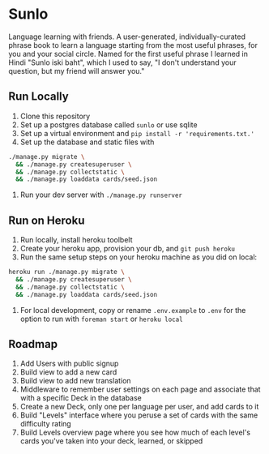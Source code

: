 # Sunlo
Language learning with friends.
A user-generated, individually-curated phrase book to learn a language starting
from the most useful phrases, for you and your social circle. Named for the
first useful phrase I learned in Hindi "Sunlo iski baht", which I used to say,
"I don't understand your question, but my friend will answer you."

## Run Locally
1. Clone this repository
1. Set up a postgres database called `sunlo` or use sqlite
1. Set up a virtual environment and `pip install -r 'requirements.txt.'`
1. Set up the database and static files with
```bash
./manage.py migrate \
  && ./manage.py createsuperuser \
  && ./manage.py collectstatic \
  && ./manage.py loaddata cards/seed.json
```
1. Run your dev server with `./manage.py runserver`

## Run on Heroku
1. Run locally, install heroku toolbelt
1. Create your heroku app, provision your db, and `git push heroku`
1. Run the same setup steps on your heroku machine as you did on local:
```bash
heroku run ./manage.py migrate \
  && ./manage.py createsuperuser \
  && ./manage.py collectstatic \
  && ./manage.py loaddata cards/seed.json
```
1. For local development, copy or rename `.env.example` to `.env` for the option
to run with `foreman start` or `heroku local`

## Roadmap
1. Add Users with public signup
1. Build view to add a new card
1. Build view to add new translation
1. Middleware to remember user settings on each page and associate that with
a specific Deck in the database
1. Create a new Deck, only one per language per user, and add cards to it
1. Build "Levels" interface where you peruse a set of cards with the same
difficulty rating
1. Build Levels overview page where you see how much of each level's cards
you've taken into your deck, learned, or skipped
